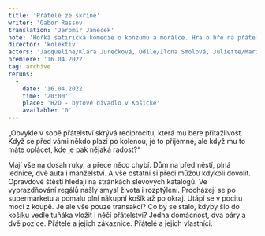 ```yaml
---
title: 'Přátelé ze skříně'
writer: 'Gabor Rassov'
translation: 'Jaromír Janeček'
note: 'Hořká satirická komedie o konzumu a morálce. Hra o hře na přátelství'
director: 'kolektiv'
actors: 'Jacqueline/Klára Jurečková, Odile/Ilona Smolová, Juliette/Marie Fišárková, Roland/Vladimír Nezdařil'
premiere: '16.04.2022'
tag: archive
reruns:
  -
    date: '16.04.2022'
    time: '20:00'
    place: 'H2O - bytové divadlo v Košické'
    available: '0'
---
```

„Obvykle v sobě přátelství skrývá reciprocitu, která mu bere přitažlivost. Když se před vámi někdo plazí po kolenou, je to příjemné, ale když mu to máte oplácet, kde je pak nějaká radost?“

Mají vše na dosah ruky, a přece něco chybí. Dům na předměstí, plná lednice, dvě auta i manželství. A vše ostatní si přeci můžou kdykoli dovolit. Opravdové štěstí hledají na stránkách slevových katalogů. Ve vyprazdňování regálů našly smysl života i rozptýlení. Procházejí se po supermarketu a pomalu plní nákupní košík až po okraj. Utápí se v pocitu moci z koupě. Je ale vše pouze transakcí? Co by se stalo, kdyby šlo do košíku vedle tuňáka vložit i něčí přátelství? Jedna domácnost, dva páry a dvě pozice. Přátelé a jejich zákaznice. Přátelé a jejich vlastníci.
